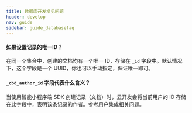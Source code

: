 ```yaml
---
title: 数据库开发常见问题
header: develop
nav: guide
sidebar: guide_databasefaq
---
```


 

#### 如果设置记录的唯一ID？

在同一个集合中，创建的文档均有一个唯一 ID，存储在 `_id` 字段中。默认情况下，这个字段是一个 UUID，你也可以手动指定，保证唯一即可。

####  `_cbd_author_id` 字段代表什么含义？

当使用智能小程序端 SDK 创建记录（文档）时，云开发会将当前用户的 ID 存储在此字段中，表明该条记录的作者。参考用户集成相关问题。
